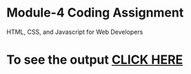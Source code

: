 # Module-4 Coding Assignment

HTML, CSS, and Javascript for Web Developers

# To see the output [CLICK HERE](https://revathy-nathan06.github.io/Module-4-Solution/Module-4/index.html)
